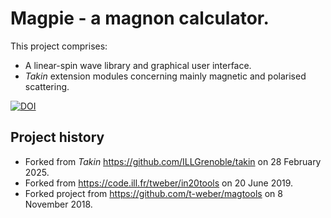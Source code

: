 # Magpie - a magnon calculator.

This project comprises:
  - A linear-spin wave library and graphical user interface.
  - *Takin* extension modules concerning mainly magnetic and polarised scattering.

[![DOI](https://zenodo.org/badge/DOI/10.5281/zenodo.4117437.svg)](https://doi.org/10.5281/zenodo.4117437)


## Project history

  - Forked from *Takin* https://github.com/ILLGrenoble/takin on 28 February 2025.
  - Forked from https://code.ill.fr/tweber/in20tools on 20 June 2019.
  - Forked project from https://github.com/t-weber/magtools on 8 November 2018.
